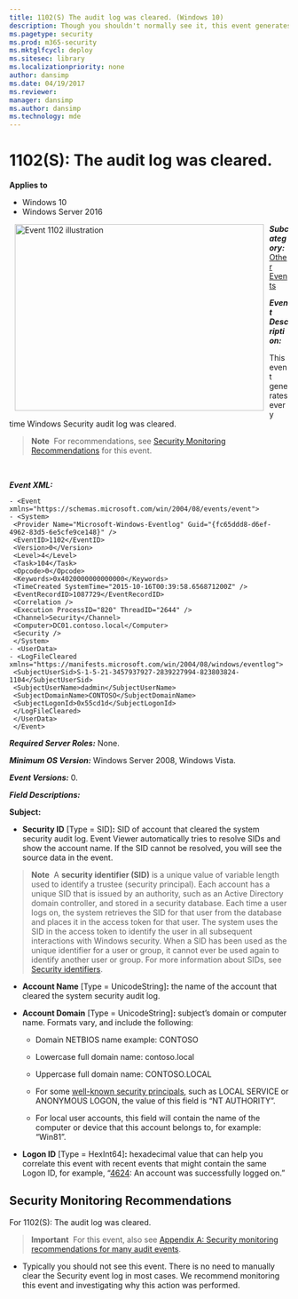```yaml
---
title: 1102(S) The audit log was cleared. (Windows 10)
description: Though you shouldn't normally see it, this event generates every time Windows Security audit log is cleared. This is for event 1102(S).
ms.pagetype: security
ms.prod: m365-security
ms.mktglfcycl: deploy
ms.sitesec: library
ms.localizationpriority: none
author: dansimp
ms.date: 04/19/2017
ms.reviewer: 
manager: dansimp
ms.author: dansimp
ms.technology: mde
---
```


# 1102(S): The audit log was cleared.

**Applies to**
-   Windows 10
-   Windows Server 2016


<img src="images/event-1102.png" alt="Event 1102 illustration" width="449" height="336" hspace="10" align="left" />

***Subcategory:***&nbsp;[Other Events](other-events.md)

***Event Description:***

This event generates every time Windows Security audit log was cleared.

> **Note**&nbsp;&nbsp;For recommendations, see [Security Monitoring Recommendations](#security-monitoring-recommendations) for this event.

<br clear="all">

***Event XML:***
```
- <Event xmlns="https://schemas.microsoft.com/win/2004/08/events/event">
- <System>
 <Provider Name="Microsoft-Windows-Eventlog" Guid="{fc65ddd8-d6ef-4962-83d5-6e5cfe9ce148}" /> 
 <EventID>1102</EventID> 
 <Version>0</Version> 
 <Level>4</Level> 
 <Task>104</Task> 
 <Opcode>0</Opcode> 
 <Keywords>0x4020000000000000</Keywords> 
 <TimeCreated SystemTime="2015-10-16T00:39:58.656871200Z" /> 
 <EventRecordID>1087729</EventRecordID> 
 <Correlation /> 
 <Execution ProcessID="820" ThreadID="2644" /> 
 <Channel>Security</Channel> 
 <Computer>DC01.contoso.local</Computer> 
 <Security /> 
 </System>
- <UserData>
- <LogFileCleared xmlns="https://manifests.microsoft.com/win/2004/08/windows/eventlog">
 <SubjectUserSid>S-1-5-21-3457937927-2839227994-823803824-1104</SubjectUserSid> 
 <SubjectUserName>dadmin</SubjectUserName> 
 <SubjectDomainName>CONTOSO</SubjectDomainName> 
 <SubjectLogonId>0x55cd1d</SubjectLogonId> 
 </LogFileCleared>
 </UserData>
 </Event>

```

***Required Server Roles:*** None.

***Minimum OS Version:*** Windows Server 2008, Windows Vista.

***Event Versions:*** 0.

***Field Descriptions:***

**Subject:**

-   **Security ID** \[Type = SID\]**:** SID of account that cleared the system security audit log. Event Viewer automatically tries to resolve SIDs and show the account name. If the SID cannot be resolved, you will see the source data in the event.

> **Note**&nbsp;&nbsp;A **security identifier (SID)** is a unique value of variable length used to identify a trustee (security principal). Each account has a unique SID that is issued by an authority, such as an Active Directory domain controller, and stored in a security database. Each time a user logs on, the system retrieves the SID for that user from the database and places it in the access token for that user. The system uses the SID in the access token to identify the user in all subsequent interactions with Windows security. When a SID has been used as the unique identifier for a user or group, it cannot ever be used again to identify another user or group. For more information about SIDs, see [Security identifiers](/windows/access-protection/access-control/security-identifiers).

-   **Account Name** \[Type = UnicodeString\]**:** the name of the account that cleared the system security audit log.

-   **Account Domain** \[Type = UnicodeString\]**:** subject’s domain or computer name. Formats vary, and include the following:

    -   Domain NETBIOS name example: CONTOSO

    -   Lowercase full domain name: contoso.local

    -   Uppercase full domain name: CONTOSO.LOCAL

    -   For some [well-known security principals](https://support.microsoft.com/kb/243330), such as LOCAL SERVICE or ANONYMOUS LOGON, the value of this field is “NT AUTHORITY”.

    -   For local user accounts, this field will contain the name of the computer or device that this account belongs to, for example: “Win81”.

-   **Logon ID** \[Type = HexInt64\]**:** hexadecimal value that can help you correlate this event with recent events that might contain the same Logon ID, for example, “[4624](event-4624.md): An account was successfully logged on.”

## Security Monitoring Recommendations

For 1102(S): The audit log was cleared.

> **Important**&nbsp;&nbsp;For this event, also see [Appendix A: Security monitoring recommendations for many audit events](appendix-a-security-monitoring-recommendations-for-many-audit-events.md).

-   Typically you should not see this event. There is no need to manually clear the Security event log in most cases. We recommend monitoring this event and investigating why this action was performed.

